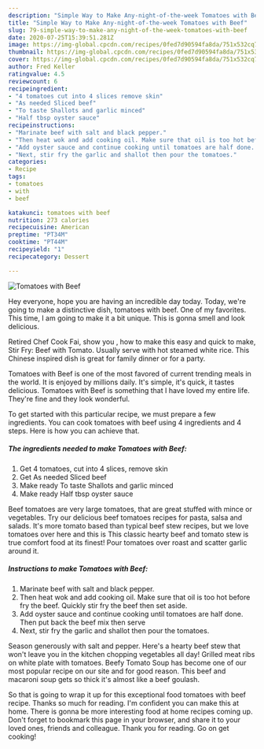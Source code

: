 ```yaml
---
description: "Simple Way to Make Any-night-of-the-week Tomatoes with Beef"
title: "Simple Way to Make Any-night-of-the-week Tomatoes with Beef"
slug: 79-simple-way-to-make-any-night-of-the-week-tomatoes-with-beef
date: 2020-07-25T15:39:51.281Z
image: https://img-global.cpcdn.com/recipes/0fed7d90594fa8da/751x532cq70/tomatoes-with-beef-recipe-main-photo.jpg
thumbnail: https://img-global.cpcdn.com/recipes/0fed7d90594fa8da/751x532cq70/tomatoes-with-beef-recipe-main-photo.jpg
cover: https://img-global.cpcdn.com/recipes/0fed7d90594fa8da/751x532cq70/tomatoes-with-beef-recipe-main-photo.jpg
author: Fred Keller
ratingvalue: 4.5
reviewcount: 6
recipeingredient:
- "4 tomatoes cut into 4 slices remove skin"
- "As needed Sliced beef"
- "To taste Shallots and garlic minced"
- "Half tbsp oyster sauce"
recipeinstructions:
- "Marinate beef with salt and black pepper."
- "Then heat wok and add cooking oil. Make sure that oil is too hot before fry the beef. Quickly stir fry the beef then set aside."
- "Add oyster sauce and continue cooking until tomatoes are half done. Then put back the beef mix then serve"
- "Next, stir fry the garlic and shallot then pour the tomatoes."
categories:
- Recipe
tags:
- tomatoes
- with
- beef

katakunci: tomatoes with beef 
nutrition: 273 calories
recipecuisine: American
preptime: "PT34M"
cooktime: "PT44M"
recipeyield: "1"
recipecategory: Dessert

---
```



![Tomatoes with Beef](https://img-global.cpcdn.com/recipes/0fed7d90594fa8da/751x532cq70/tomatoes-with-beef-recipe-main-photo.jpg)

Hey everyone, hope you are having an incredible day today. Today, we're going to make a distinctive dish, tomatoes with beef. One of my favorites. This time, I am going to make it a bit unique. This is gonna smell and look delicious.

Retired Chef Cook Fai, show you , how to make this easy and quick to make, Stir Fry: Beef with Tomato. Usually serve with hot steamed white rice. This Chinese inspired dish is great for family dinner or for a party.

Tomatoes with Beef is one of the most favored of current trending meals in the world. It is enjoyed by millions daily. It's simple, it's quick, it tastes delicious. Tomatoes with Beef is something that I have loved my entire life. They're fine and they look wonderful.


To get started with this particular recipe, we must prepare a few ingredients. You can cook tomatoes with beef using 4 ingredients and 4 steps. Here is how you can achieve that.

<!--inarticleads1-->

##### The ingredients needed to make Tomatoes with Beef:

1. Get 4 tomatoes, cut into 4 slices, remove skin
1. Get As needed Sliced beef
1. Make ready To taste Shallots and garlic minced
1. Make ready Half tbsp oyster sauce


Beef tomatoes are very large tomatoes, that are great stuffed with mince or vegetables. Try our delicious beef tomatoes recipes for pasta, salsa and salads. It&#39;s more tomato based than typical beef stew recipes, but we love tomatoes over here and this is This classic hearty beef and tomato stew is true comfort food at its finest! Pour tomatoes over roast and scatter garlic around it. 

<!--inarticleads2-->

##### Instructions to make Tomatoes with Beef:

1. Marinate beef with salt and black pepper.
1. Then heat wok and add cooking oil. Make sure that oil is too hot before fry the beef. Quickly stir fry the beef then set aside.
1. Add oyster sauce and continue cooking until tomatoes are half done. Then put back the beef mix then serve
1. Next, stir fry the garlic and shallot then pour the tomatoes.


Season generously with salt and pepper. Here&#39;s a hearty beef stew that won&#39;t leave you in the kitchen chopping vegetables all day! Grilled meat ribs on white plate with tomatoes. Beefy Tomato Soup has become one of our most popular recipe on our site and for good reason. This beef and macaroni soup gets so thick it&#39;s almost like a beef goulash. 

So that is going to wrap it up for this exceptional food tomatoes with beef recipe. Thanks so much for reading. I'm confident you can make this at home. There is gonna be more interesting food at home recipes coming up. Don't forget to bookmark this page in your browser, and share it to your loved ones, friends and colleague. Thank you for reading. Go on get cooking!
